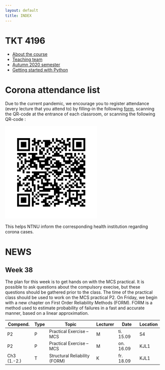```yaml
---
layout: default
title: INDEX
---
```


# TKT 4196

- [About the course](about)
- [Teaching team](team)
- [Autumn 2020 semester](fall2020)
- [Getting started with Python](py_guide)


# Corona attendance list
Due to the current pandemic, we encourage you to register attendance (every lecture that you attend to) by filling-in the following [form](https://forms.gle/Pn1Ar67fCja78CsP9), scanning the QR-code at the entrance of each classroom, or scanning the following QR-code :

![alt text](https://github.com/Jorgemendozaesp/TKT4196-CourseMaterial/blob/master/QR%20Code%20-%20Corona%20form.png?raw=true)

This helps NTNU inform the corresponding health institution regarding corona cases. 

# NEWS
## Week 38

The plan for this week is to get hands on with the MCS practical. It is possible to ask questions about the compulsory execise, but these questions should be gathered prior to the class. The time of the practical class should be used to work on the MCS practical P2. On Friday, we begin with a new chapter on First Order Reliability Methods (FORM). FORM is a method used to estimate probability of failures in a fast and accurate manner, based on a linear approximation.

| Compend. | Type |     Topic                                                 |	Lecturer |	Date       | Location |
|----------|------|-----------------------------------------------------------|----------|-------------|----------|
| P2       | P    |	Practical Exercise – MCS                                  |	  M 	   | ti. 15.09	 |  S4      |
| P2       | P	  | Practical Exercise – MCS                                  |   M	     | on. 16.09   |	KJL1    |
| Ch3 (1.-2.)|	T	  | Structural Reliability (FORM)                           |   K      | fr. 18.09	 |  KJL1    |

